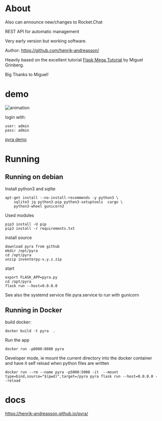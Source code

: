 # About


Also can announce new/changes to Rocket.Chat

REST API for automatic management

Very early version but working software.

Author: https://github.com/henrik-andreasson/

Heavily based on the excellent tutorial  [Flask Mega Tutorial](https://blog.miguelgrinberg.com/post/the-flask-mega-tutorial-part-i-hello-world) by Miguel Grinberg.

Big Thanks to Miguel!

# demo

![animation](docs/pics/pyra.gif)

login with:

    user: admin
    pass: admin

[pyra demo](todo)

# Running

## Running on debian

Install python3 and sqlite

    apt-get install --no-install-recommends -y python3 \
        sqlite3 jq python3-pip python3-setuptools  cargo \
        python3-wheel gunicorn3


Used modules

    pip3 install -U pip
    pip3 install -r requirements.txt

install source

    download pyra from github
    mkdir /opt/pyra
    cd /opt/pyra
    unzip inventorpy-x.y.z.zip

start

    export FLASK_APP=pyra.py
    cd /opt/pyra
    flask run --host=0.0.0.0

See also the systemd service file pyra.service to run with gunicorn

## Running in Docker

build docker:

    docker build -t pyra  .

Run the app

    docker run -p8080:8080 pyra

Developer mode, ie mount the current directory into the docker container and have it self reload when python files are written

    docker run --rm --name pyra -p5000:5000 -it  --mount type=bind,source="$(pwd)",target=/pyra pyra flask run --host=0.0.0.0 --reload

# docs

<https://henrik-andreasson.github.io/pyra/>
